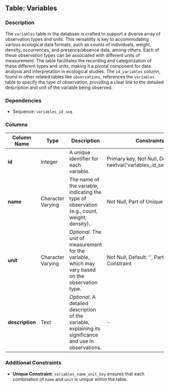 ## Table: Variables

### Description

The `variables` table in the database is crafted to support a diverse array of observation types and units. This versatility is key to accommodating various ecological data formats, such as counts of individuals, weight, density, occurrences, and presence/absence data, among others. Each of these observation types can be associated with different units of measurement. The table facilitates the recording and categorization of these different types and units, making it a pivotal component for data analysis and interpretation in ecological studies. The `id_variables` column, found in other related tables like `observations`, references the `variables` table to specify the type of observation, providing a clear link to the detailed description and unit of the variable being observed.

### Dependencies

- Sequence: `variables_id_seq`

### Columns

| **Column Name** | **Type**            | **Description**                                                                   | **Constraints**                 |
|-----------------|---------------------|-----------------------------------------------------------------------------------|---------------------------------|
| **id**          | Integer             | A unique identifier for each variable.                                            | Primary key, Not Null, Default: nextval('variables_id_seq'::regclass) |
| **name**        | Character Varying   | The name of the variable, indicating the type of observation (e.g., count, weight, density). | Not Null, Part of Unique Constraint |
| **unit**        | Character Varying   | *Optional*. The unit of measurement for the variable, which may vary based on the observation type. | Not Null, Default: '', Part of Unique Constraint |
| **description** | Text                | *Optional*. A detailed description of the variable, explaining its significance and use in observations. | - |

### Additional Constraints

- **Unique Constraint**: `variables_name_unit_key` ensures that each combination of `name` and `unit` is unique within the table.